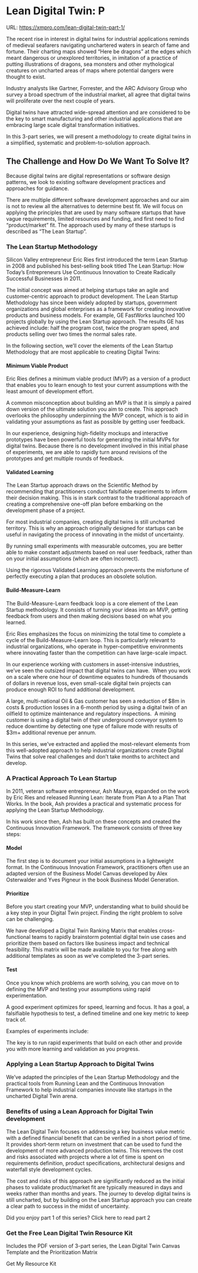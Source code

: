 # Lean Digital Twin: P

URL: https://xmpro.com/lean-digital-twin-part-1/

The recent rise in interest in digital twins for industrial applications reminds of medieval seafarers navigating unchartered waters in search of fame and fortune. Their charting maps showed “Here be dragons” at the edges which meant dangerous or unexplored territories, in imitation of a practice of putting illustrations of dragons, sea monsters and other mythological creatures on uncharted areas of maps where potential dangers were thought to exist.

Industry analysts like Gartner, Forrester, and the ARC Advisory Group who survey a broad spectrum of the industrial market, all agree that digital twins will proliferate over the next couple of years.

Digital twins have attracted wide-spread attention and are considered to be the key to smart manufacturing and other industrial applications that are embracing large scale digital transformation initiatives.

In this 3-part series, we will present a methodology to create digital twins in a simplified, systematic and problem-to-solution approach.

## The Challenge and How Do We Want To Solve It?

Because digital twins are digital representations or software design patterns, we look to existing software development practices and approaches for guidance.

There are multiple different software development approaches and our aim is not to review all the alternatives to determine best fit. We will focus on applying the principles that are used by many software startups that have vague requirements, limited resources and funding, and first need to find “product/market” fit. The approach used by many of these startups is described as “The Lean Startup”.

### The Lean Startup Methodology

Silicon Valley entrepreneur Eric Ries first introduced the term Lean Startup in 2008 and published his best-selling book titled The Lean Startup: How Today’s Entrepreneurs Use Continuous Innovation to Create Radically Successful Businesses in 2011. 

The initial concept was aimed at helping startups take an agile and customer-centric approach to product development. The Lean Startup Methodology has since been widely adopted by startups, government organizations and global enterprises as a framework for creating innovative products and business models. For example, GE FastWorks launched 100 projects globally by using the Lean Startup approach. The results GE has achieved include: half the program cost, twice the program speed, and products selling over two times the normal sales rate.

In the following section, we’ll cover the elements of the Lean Startup Methodology that are most applicable to creating Digital Twins:

#### Minimum Viable Product

Eric Ries defines a minimum viable product (MVP) as a version of a product that enables you to learn enough to test your current assumptions with the least amount of development effort.

A common misconception about building an MVP is that it is simply a paired down version of the ultimate solution you aim to create. This approach overlooks the philosophy underpinning the MVP concept, which is to aid in validating your assumptions as fast as possible by getting user feedback.

In our experience, designing high-fidelity mockups and interactive prototypes have been powerful tools for generating the initial MVPs for digital twins. Because there is no development involved in this initial phase of experiments, we are able to rapidly turn around revisions of the prototypes and get multiple rounds of feedback.

#### Validated Learning

The Lean Startup approach draws on the Scientific Method by recommending that practitioners conduct falsifiable experiments to inform their decision making. This is in stark contrast to the traditional approach of creating a comprehensive one-off plan before embarking on the development phase of a project.

For most industrial companies, creating digital twins is still uncharted territory. This is why an approach originally designed for startups can be useful in navigating the process of innovating in the midst of uncertainty.

By running small experiments with measurable outcomes, you are better able to make constant adjustments based on real user feedback, rather than on your initial assumptions (which are often incorrect).

Using the rigorous Validated Learning approach prevents the misfortune of perfectly executing a plan that produces an obsolete solution.

#### Build-Measure-Learn

The Build-Measure-Learn feedback loop is a core element of the Lean Startup methodology. It consists of turning your ideas into an MVP, getting feedback from users and then making decisions based on what you learned.

Eric Ries emphasizes the focus on minimizing the total time to complete a cycle of the Build-Measure-Learn loop. This is particularly relevant to industrial organizations, who operate in hyper-competitive environments where innovating faster than the competition can have large-scale impact.

In our experience working with customers in asset-intensive industries, we’ve seen the outsized impact that digital twins can have.  When you work on a scale where one hour of downtime equates to hundreds of thousands of dollars in revenue loss, even small-scale digital twin projects can produce enough ROI to fund additional development.

A large, multi-national Oil & Gas customer has seen a reduction of $8m in costs & production losses in a 6-month period by using a digital twin of an oilfield to optimize maintenance and regulatory inspections.  A mining customer is using a digital twin of their underground conveyor system to reduce downtime by detecting one type of failure mode with results of $3m+ additional revenue per annum.

In this series, we’ve extracted and applied the most-relevant elements from this well-adopted approach to help industrial organizations create Digital Twins that solve real challenges and don’t take months to architect and develop.

### A Practical Approach To Lean Startup

In 2011, veteran software entrepreneur, Ash Maurya, expanded on the work by Eric Ries and released Running Lean: Iterate from Plan A to a Plan That Works. In the book, Ash provides a practical and systematic process for applying the Lean Startup Methodology.

In his work since then, Ash has built on these concepts and created the Continuous Innovation Framework. The framework consists of three key steps:

#### Model

The first step is to document your initial assumptions in a lightweight format. In the Continuous Innovation Framework, practitioners often use an adapted version of the Business Model Canvas developed by Alex Osterwalder and Yves Pigneur in the book Business Model Generation.

#### Prioritize

Before you start creating your MVP, understanding what to build should be a key step in your Digital Twin project. Finding the right problem to solve can be challenging.

We have developed a Digital Twin Ranking Matrix that enables cross-functional teams to rapidly brainstorm potential digital twin use cases and prioritize them based on factors like business impact and technical feasibility. This matrix will be made available to you for free along with additional templates as soon as we’ve completed the 3-part series.

#### Test

Once you know which problems are worth solving, you can move on to defining the MVP and testing your assumptions using rapid experimentation.

A good experiment optimizes for speed, learning and focus. It has a goal, a falsifiable hypothesis to test, a defined timeline and one key metric to keep track of.

Examples of experiments include:

The key is to run rapid experiments that build on each other and provide you with more learning and validation as you progress.

### Applying a Lean Startup Approach to Digital Twins

We’ve adapted the principles of the Lean Startup Methodology and the practical tools from Running Lean and the Continuous Innovation Framework to help industrial companies innovate like startups in the uncharted Digital Twin arena.

### Benefits of using a Lean Approach for Digital Twin development

The Lean Digital Twin focuses on addressing a key business value metric with a defined financial benefit that can be verified in a short period of time. It provides short-term return on investment that can be used to fund the development of more advanced production twins. This removes the cost and risks associated with projects where a lot of time is spent on requirements definition, product specifications, architectural designs and waterfall style development cycles.

The cost and risks of this approach are significantly reduced as the initial phases to validate product/market fit are typically measured in days and weeks rather than months and years. The journey to develop digital twins is still uncharted, but by building on the Lean Startup approach you can create a clear path to success in the midst of uncertainty.

Did you enjoy part 1 of this series? Click here to read part 2

### Get the Free Lean Digital Twin Resource Kit

Includes the PDF version of 3-part series, the Lean Digital Twin Canvas Template and the Prioritization Matrix

Get My Resource Kit

